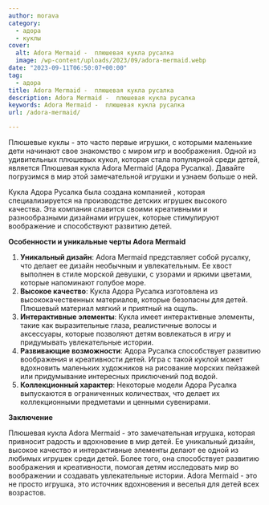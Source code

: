```yaml
---
author: morava
category:
  - адора
  - куклы
cover:
  alt: Adora Mermaid -  плюшевая кукла русалка
  image: /wp-content/uploads/2023/09/adora-mermaid.webp
date: "2023-09-11T06:50:07+00:00"
tag:
  - адора
title: Adora Mermaid -  плюшевая кукла русалка
description: Adora Mermaid -  плюшевая кукла русалка
keywords: Adora Mermaid -  плюшевая кукла русалка
url: /adora-mermaid/

---
```

Плюшевые куклы \- это часто первые игрушки, с которыми маленькие дети начинают свое знакомство с миром игр и воображения. Одной из удивительных плюшевых кукол, которая стала популярной среди детей, является Плюшевая кукла Adora Mermaid (Адора Русалка). Давайте погрузимся в мир этой замечательной игрушки и узнаем больше о ней.

Кукла Адора Русалка была создана компанией , которая специализируется на производстве детских игрушек высокого качества. Эта компания славится своими креативными и разнообразными дизайнами игрушек, которые стимулируют воображение и способствуют развитию детей.

**Особенности и уникальные черты Adora Mermaid**

1. **Уникальный дизайн**: Adora Mermaid представляет собой русалку, что делает ее дизайн необычным и увлекательным. Ее хвост выполнен в стиле морской девушки, с узорами и яркими цветами, которые напоминают голубое море.
1. **Высокое качество**: Кукла Адора Русалка изготовлена из высококачественных материалов, которые безопасны для детей. Плюшевый материал мягкий и приятный на ощупь.
1. **Интерактивные элементы**: Кукла имеет интерактивные элементы, такие как выразительные глаза, реалистичные волосы и аксессуары, которые позволяют детям вовлекаться в игру и придумывать увлекательные истории.
1. **Развивающие возможности**: Адора Русалка способствует развитию воображения и креативности детей. Игра с такой куклой может вдохновить маленьких художников на рисование морских пейзажей или придумывание интересных приключений под водой.
1. **Коллекционный характер**: Некоторые модели Адора Русалка выпускаются в ограниченных количествах, что делает их коллекционными предметами и ценными сувенирами.

**Заключение**

Плюшевая кукла Adora Mermaid - это замечательная игрушка, которая привносит радость и вдохновение в мир детей. Ее уникальный дизайн, высокое качество и интерактивные элементы делают ее одной из любимых игрушек среди детей. Более того, она способствует развитию воображения и креативности, помогая детям исследовать мир во воображении и создавать увлекательные истории. Adora Mermaid - это не просто игрушка, это источник вдохновения и веселья для детей всех возрастов.
